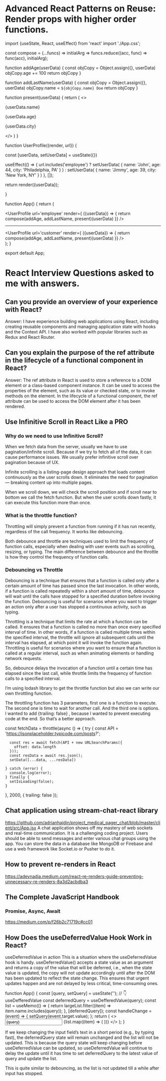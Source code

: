 # Advanced React Patterns on Reuse: Render props with higher order functions.
import {useState, React, useEffect} from 'react'
import './App.css';

const compose = (...funcs) =>
  initialArg => funcs.reduce((acc, func) => func(acc), initialArg);

function addAge(userData) {
  const objCopy = Object.assign({}, userData)
  objCopy.age += 100
  return objCopy
}

function addLastName(userData) {
  const objCopy = Object.assign({}, userData)
  objCopy.name = `${objCopy.name} Doe`
  return objCopy
}

function present(userData) {
  return (
    <>
      <p>{userData.name}</p>
      <p>{userData.age}</p>
      <p>{userData.city}</p>
    </>
  )
}


function UserProfile({render, url}) {

  const [userData, setUserData] = useState({})

  useEffect(() => { 
    url.includes('employee') ?
    setUserData(
      {
        name: 'John',
        age: 44,
        city: 'Philadelphia, PA'
      }
    )
    :
    setUserData(
      {
        name: 'Jimmy',
        age: 39,
        city: 'New York, NY'
      }
    )
  }, []); 

  return render({userData});

}

function App() {
  return (
    <div className="App">
        <UserProfile url='employee' render={ ({userData}) => {
          return compose(addAge, addLastName, present)(userData)
        }} />
    <hr/>
    <UserProfile url='customer' render={ ({userData}) => {
          return compose(addAge, addLastName, present)(userData)
        }} />
    </div>
  );
}

export default App;


# React Interview Questions asked to me with answers.

## Can you provide an overview of your experience with React?

Answer: I have experience building web applications using React, including creating reusable components and managing application state with hooks and the Context API. I have also worked with popular libraries such as Redux and React Router.

## Can you explain the purpose of the ref attribute in the lifecycle of a functional component in React?

Answer: The ref attribute in React is used to store a reference to a DOM element or a class-based component instance. It can be used to access the properties of the element, such as its value or checked state, or to invoke methods on the element. In the lifecycle of a functional component, the ref attribute can be used to access the DOM element after it has been rendered.

## Use Infinitive Scroll in React Like a PRO

### Why do we need to use Infinitive Scroll?
When we fetch data from the server, usually we have to use pagination/infinite scroll. Because if we try to fetch all of the data, it can cause performance issues. We usually prefer infinitive scroll over pagination because of UX.

Infinite scrolling is a listing-page design approach that loads content continuously as the user scrolls down. It eliminates the need for pagination — breaking content up into multiple pages.

When we scroll down, we will check the scroll position and if scroll near to bottom we call the fetch function.
But when the user scrolls down fastly, it can execute this function more than once. 

### What is the throttle function?
Throttling will simply prevent a function from running if it has run recently, regardless of the call frequency. It works like debouncing.

Both debounce and throttle are techniques used to limit the frequency of function calls, especially when dealing with user events such as scrolling, resizing, or typing. The main difference between debounce and the throttle is how they control the frequency of function calls.

### Debouncing vs Throttle
Debouncing is a technique that ensures that a function is called only after a certain amount of time has passed since the last invocation. In other words, if a function is called repeatedly within a short amount of time, debounce will wait until the calls have stopped for a specified duration before invoking the function. Debouncing is useful for scenarios where you want to trigger an action only after a user has stopped a continuous activity, such as typing.

Throttling is a technique that limits the rate at which a function can be called. It ensures that a function is called no more than once every specified interval of time. In other words, if a function is called multiple times within the specified interval, the throttle will ignore all subsequent calls until the interval has elapsed, at which point it will invoke the function again. Throttling is useful for scenarios where you want to ensure that a function is called at a regular interval, such as when animating elements or handling network requests.

So, debounce delays the invocation of a function until a certain time has elapsed since the last call, while throttle limits the frequency of function calls to a specified interval.

I’m using lodash library to get the throttle function but also we can write our own throttling function.

The throttling function has 3 parameters, first one is a function to execute. The second one is time to wait for another call. And the third one is options. I wanted to add {trailing: false} , because I wanted to prevent executing code at the end. So that’s a better approach.

 const fetchData = throttle(async () => {
    try {
      const API = 'https://jsonplaceholder.typicode.com/posts?';

      const res = await fetch(API + new URLSearchParams({
        offset: data.length
      }));
      const resData = await res.json();
      setData([...data, ...resData])

    } catch (error) {
      console.log(error);
    } finally {
      setIsLoading(false);
    }
  }, 2000, { trailing: false });

## Chat application using stream-chat-react library

https://github.com/adrianhajdin/project_medical_pager_chat/blob/master/client/src/App.jsx
A chat application shows off my mastery of web sockets and real-time communication. It is a challenging coding project. Users should be able to send messages and enter various chat groups using the app. You can store the data in a database like MongoDB or Firebase and use a web framework like Socket.io or Pusher to do it.

## How to prevent re-renders in React

https://adevnadia.medium.com/react-re-renders-guide-preventing-unnecessary-re-renders-8a3d2acbdba3

## The Complete JavaScript Handbook
### Promise, Async, Await

https://medium.com/p/f26b2c71719c#cc01

## How Does the useDeferredValue Hook Work in React?

useDeferredValue in action
This is a situation where the useDeferredValue hook is handy. useDeferredValue() accepts a state value as an argument and returns a copy of the value that will be deferred, i.e., when the state value is updated, the copy will not update accordingly until after the DOM has been updated to reflect the state change. This ensures that urgent updates happen and are not delayed by less critical, time-consuming ones.

function App() {
  const [query, setQuery] = useState('');
  // 👇 useDefferedValue
  const deferredQuery = useDefferedValue(query);
  const list = useMemo(() => {
    return largeList.filter((item) => item.name.includes(query));
  }, [deferredQuery]);
  const handleChange = (event) => {
    setQuery(event.target.value);
  };
  return (
    <>
      <input type="text" value={query} onChange={handleChange} placeholder="Search" />
      {list.map((item) => (
        <SearchResultItem key={item.id} item={item} />
      ))}
    </>
  );
}

If we keep changing the input field’s text in a short period (e.g., by typing fast), the deferredQuery state will remain unchanged and the list will not be updated. This is because the query state will keep changing before useDeferredValue can be updated, so useDeferredValue will continue to delay the update until it has time to set deferredQuery to the latest value of query and update the list.

This is quite similar to debouncing, as the list is not updated till a while after input has stopped.